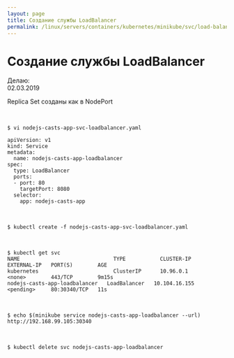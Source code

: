 ```yaml
---
layout: page
title: Создание службы LoadBalancer
permalink: /linux/servers/containers/kubernetes/minikube/svc/load-balancer/
---
```


# Создание службы LoadBalancer

Делаю:  
02.03.2019

Replica Set созданы как в NodePort

<br/>

    $ vi nodejs-casts-app-svc-loadbalancer.yaml

```
apiVersion: v1
kind: Service
metadata:
  name: nodejs-casts-app-loadbalancer
spec:
  type: LoadBalancer
  ports:
  - port: 80
    targetPort: 8080
  selector:
    app: nodejs-casts-app
```

<br/>

    $ kubectl create -f nodejs-casts-app-svc-loadbalancer.yaml

<br/>

    $ kubectl get svc
    NAME                              TYPE           CLUSTER-IP      EXTERNAL-IP   PORT(S)        AGE
    kubernetes                        ClusterIP      10.96.0.1       <none>        443/TCP        9m15s
    nodejs-casts-app-loadbalancer   LoadBalancer   10.104.16.155   <pending>     80:30340/TCP   11s

<br/>

    $ echo $(minikube service nodejs-casts-app-loadbalancer --url)
    http://192.168.99.105:30340

<br/>

    $ kubectl delete svc nodejs-casts-app-loadbalancer
